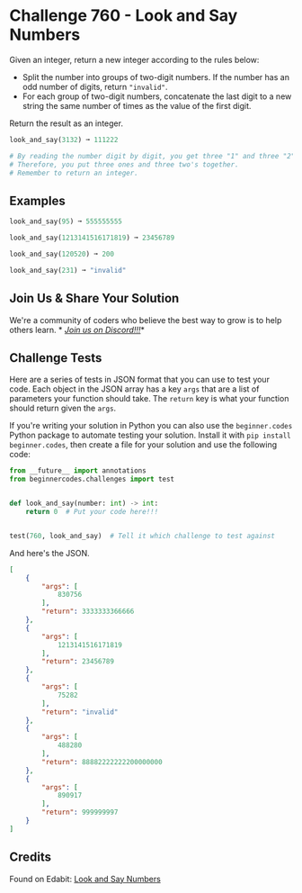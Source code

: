 # Challenge 760 - Look and Say Numbers

Given an integer, return a new integer according to the rules below:

- Split the number into groups of two-digit numbers. If the number has an odd number of digits, return `"invalid"`.
- For each group of two-digit numbers, concatenate the last digit to a new string the same number of times as the value of the first digit.

Return the result as an integer.

```python
look_and_say(3132) ➞ 111222

# By reading the number digit by digit, you get three "1" and three "2".
# Therefore, you put three ones and three two's together.
# Remember to return an integer.
```
## Examples
```python
look_and_say(95) ➞ 555555555

look_and_say(1213141516171819) ➞ 23456789

look_and_say(120520) ➞ 200

look_and_say(231) ➞ "invalid"
```
## Join Us & Share Your Solution

We're a community of coders who believe the best way to grow is to help others learn. *
*[Join us on Discord!!!](https://discord.gg/sfHykntuGy)**

## Challenge Tests

Here are a series of tests in JSON format that you can use to test your code. Each object in the JSON array has a
key `args` that are a list of parameters your function should take. The `return` key is what your function should return
given the `args`.

If you're writing your solution in Python you can also use the `beginner.codes` Python package to automate testing your
solution. Install it with `pip install beginner.codes`, then create a file for your solution and use the following code:

```python
from __future__ import annotations
from beginnercodes.challenges import test


def look_and_say(number: int) -> int:
    return 0  # Put your code here!!!


test(760, look_and_say)  # Tell it which challenge to test against
```

And here's the JSON.

```json
[
    {
        "args": [
            830756
        ],
        "return": 3333333366666
    },
    {
        "args": [
            1213141516171819
        ],
        "return": 23456789
    },
    {
        "args": [
            75282
        ],
        "return": "invalid"
    },
    {
        "args": [
            488280
        ],
        "return": 88882222222200000000
    },
    {
        "args": [
            890917
        ],
        "return": 999999997
    }
]
```

## Credits

Found on Edabit: [Look and Say Numbers](https://edabit.com/challenge/6hnrKRh7fZfMC5CKY)
